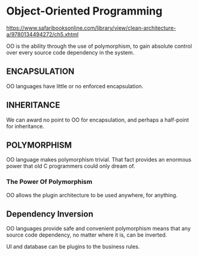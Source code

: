 # Object-Oriented Programming

https://www.safaribooksonline.com/library/view/clean-architecture-a/9780134494272/ch5.xhtml

OO is the ability through the use of polymorphism, to gain absolute control over every source code dependency in the system.

## ENCAPSULATION

OO languages have little or no enforced encapsulation.

## INHERITANCE

We can award no point to OO for encapsulation, and perhaps a half-point for inheritance.

## POLYMORPHISM

OO language makes polymorphism trivial.
That fact provides an enormous power that old C programmers could only dream of.

### The Power Of Polymorphism

OO allows the plugin architecture to be used anywhere, for anything.

## Dependency Inversion

OO languages provide safe and convenient polymorphism means that any source code dependency, no matter where it is, can be inverted.

UI and database can be plugins to the business rules.
